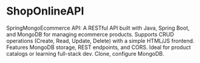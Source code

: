 # ShopOnlineAPI
SpringMongoEcommerce API: A RESTful API built with Java, Spring Boot, and MongoDB for managing ecommerce products. Supports CRUD operations (Create, Read, Update, Delete) with a simple HTML/JS frontend. Features MongoDB storage, REST endpoints, and CORS. Ideal for product catalogs or learning full-stack dev. Clone, configure MongoDB.
